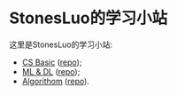 # StonesLuo的学习小站

这里是StonesLuo的学习小站:

* [CS Basic](https://stonesluo.github.io) ([repo](https://github.com/StonesLuo/stonesluo.github.io));
* [ML & DL](https://stonesluo.github.io/ml-dl/#blog) ([repo](https://github.com/StonesLuo/ml-dl));
* [Algorithom](https://stonesluo.github.io/algor/#blog) ([repo](https://github.com/StonesLuo/algor)).


